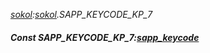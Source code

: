 _[sokol](../../modules/sokol/sokol-module.md):[sokol](../../modules/sokol/sokol-module.md).SAPP\_KEYCODE\_KP\_7_
##### Const SAPP\_KEYCODE\_KP\_7:[sapp_keycode](../../modules/sokol/sokol-sapp_keycode.md)
